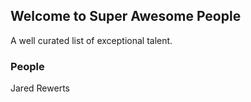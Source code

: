 ## Welcome to Super Awesome People

A well curated list of exceptional talent.

### People
Jared Rewerts